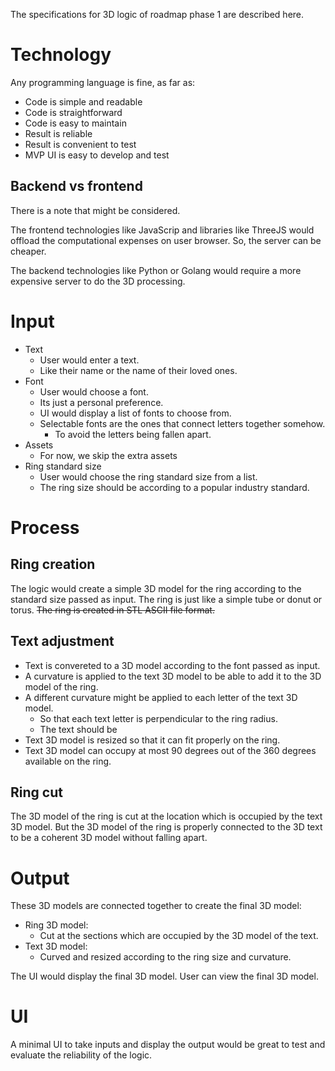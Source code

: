 The specifications for 3D logic of roadmap phase 1 are described here.

# Technology

Any programming language is fine, as far as:

* Code is simple and readable
* Code is straightforward
* Code is easy to maintain
* Result is reliable
* Result is convenient to test
* MVP UI is easy to develop and test

## Backend vs frontend

There is a note that might be considered.

The frontend technologies like JavaScrip and libraries like ThreeJS would offload the computational expenses on user browser. So, the server can be cheaper.

The backend technologies like Python or Golang would require a more expensive server to do the 3D processing.

# Input

* Text
   * User would enter a text.
   * Like their name or the name of their loved ones.
* Font
   * User would choose a font.
   * Its just a personal preference.
   * UI would display a list of fonts to choose from.
   * Selectable fonts are the ones that connect letters together somehow.
      * To avoid the letters being fallen apart.
* Assets
   * For now, we skip the extra assets
* Ring standard size
   * User would choose the ring standard size from a list.
   * The ring size should be according to a popular industry standard.

# Process

## Ring creation

The logic would create a simple 3D model for the ring according to the standard size passed as input. The ring is just like a simple tube or donut or torus. ~~The ring is created in STL ASCII file format.~~

## Text adjustment

* Text is convereted to a 3D model according to the font passed as input.
* A curvature is applied to the text 3D model to be able to add it to the 3D model of the ring.
* A different curvature might be applied to each letter of the text 3D model.
   * So that each text letter is perpendicular to the ring radius.
   * The text should be 
* Text 3D model is resized so that it can fit properly on the ring.
* Text 3D model can occupy at most 90 degrees out of the 360 degrees available on the ring.

## Ring cut

The 3D model of the ring is cut at the location which is occupied by the text 3D model. But the 3D model of the ring is properly connected to the 3D text to be a coherent 3D model without falling apart.

# Output

These 3D models are connected together to create the final 3D model:

* Ring 3D model:
   * Cut at the sections which are occupied by the 3D model of the text.
* Text 3D model:
   * Curved and resized according to the ring size and curvature.

The UI would display the final 3D model. User can view the final 3D model.

# UI

A minimal UI to take inputs and display the output would be great to test and evaluate the reliability of the logic.
